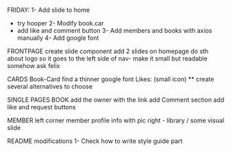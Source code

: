 
FRIDAY: 
1- Add slide to home 
   - try hooper
2- Modify book.car
   - add like and comment button
3- Add members and books with axios manually
4- Add google font


FRONTPAGE
create slide component
add 2 slides on homepage
do sth about logo so it goes to the left side of nav- make it small but readable somehow ask felix

CARDS
Book-Card
find a thinner google font
Likes: (small icon)
  ** create several alternatives to choose

SINGLE PAGES
   BOOK
   add the owner with the link
   add Comment section
   add like and request buttons

  MEMBER
  left corner member profile info with pic
  right - library / some visual slide 
 
README modifications
  1- Check how to write style guide part 


